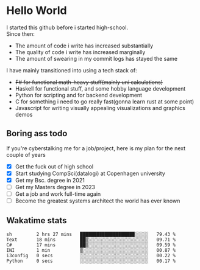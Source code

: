 # Hello World

I started this github before i started high-school.  
Since then:
- The amount of code i write has increased substantially
- The quality of code i write has increased marginally
- The amount of swearing in my commit logs has stayed the same

I have mainly transitioned into using a tech stack of:
- ~~F# for functional math-heavy stuff(mainly uni calculations)~~
- Haskell for functional stuff, and some hobby language development
- Python for scripting and for backend development
- C for something i need to go really fast(gonna learn rust at some point)
- Javascript for writing visually appealing visualizations and graphics demos

## Boring ass todo
If you're cyberstalking me for a job/project, here is my plan for the next couple of years
- [x] Get the fuck out of high school
- [x] Start studying CompSci(datalogi) at Copenhagen university
- [x] Get my Bsc. degree in 2021
- [ ] Get my Masters degree in 2023
- [ ] Get a job and work full-time again
- [ ] Become the greatest systems architect the world has ever known

## Wakatime stats
<!--START_SECTION:waka-->

```text
sh         2 hrs 27 mins   ████████████████████░░░░░   79.43 %
Text       18 mins         ██▒░░░░░░░░░░░░░░░░░░░░░░   09.71 %
C#         17 mins         ██▒░░░░░░░░░░░░░░░░░░░░░░   09.59 %
INI        1 min           ▒░░░░░░░░░░░░░░░░░░░░░░░░   00.87 %
i3config   0 secs          ░░░░░░░░░░░░░░░░░░░░░░░░░   00.22 %
Python     0 secs          ░░░░░░░░░░░░░░░░░░░░░░░░░   00.17 %
```

<!--END_SECTION:waka-->
